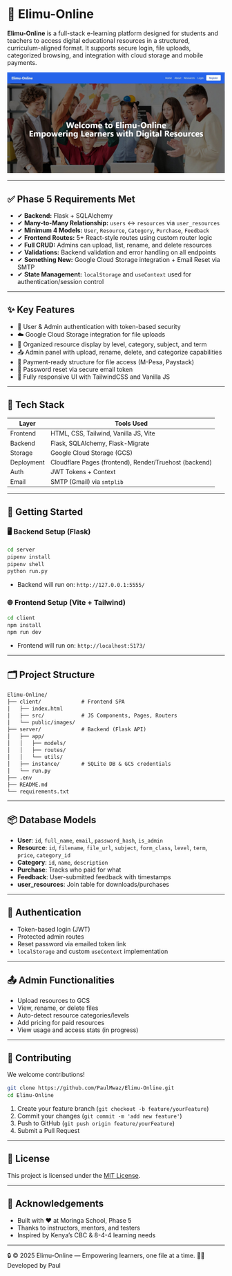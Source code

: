 # 📘 Elimu-Online

**Elimu-Online** is a full-stack e-learning platform designed for students and teachers to access digital educational resources in a structured, curriculum-aligned format. It supports secure login, file uploads, categorized browsing, and integration with cloud storage and mobile payments.

![Elimu-Online](./Elimu-Online.jpg)

---

## ✅ Phase 5 Requirements Met

- ✔ **Backend:** Flask + SQLAlchemy
- ✔ **Many-to-Many Relationship:** `users` ↔ `resources` via `user_resources`
- ✔ **Minimum 4 Models:** `User`, `Resource`, `Category`, `Purchase`, `Feedback`
- ✔ **Frontend Routes:** 5+ React-style routes using custom router logic
- ✔ **Full CRUD:** Admins can upload, list, rename, and delete resources
- ✔ **Validations:** Backend validation and error handling on all endpoints
- ✔ **Something New:** Google Cloud Storage integration + Email Reset via SMTP
- ✔ **State Management:** `localStorage` and `useContext` used for authentication/session control

---

## ✨ Key Features

- 🔐 User & Admin authentication with token-based security
- ☁️ Google Cloud Storage integration for file uploads
- 📂 Organized resource display by level, category, subject, and term
- 📤 Admin panel with upload, rename, delete, and categorize capabilities
- 🛒 Payment-ready structure for file access (M-Pesa, Paystack)
- 📧 Password reset via secure email token
- 📱 Fully responsive UI with TailwindCSS and Vanilla JS

---

## 🧰 Tech Stack

| Layer      | Tools Used                                             |
| ---------- | ------------------------------------------------------ |
| Frontend   | HTML, CSS, Tailwind, Vanilla JS, Vite                  |
| Backend    | Flask, SQLAlchemy, Flask-Migrate                       |
| Storage    | Google Cloud Storage (GCS)                             |
| Deployment | Cloudflare Pages (frontend), Render/Truehost (backend) |
| Auth       | JWT Tokens + Context                                   |
| Email      | SMTP (Gmail) via `smtplib`                             |

---

## 🚀 Getting Started

### 🖥️ Backend Setup (Flask)

```bash
cd server
pipenv install
pipenv shell
python run.py
```

- Backend will run on: `http://127.0.0.1:5555/`

### 🌐 Frontend Setup (Vite + Tailwind)

```bash
cd client
npm install
npm run dev
```

- Frontend will run on: `http://localhost:5173/`

---

## 🗂 Project Structure

```
Elimu-Online/
├── client/             # Frontend SPA
│   ├── index.html
│   ├── src/            # JS Components, Pages, Routers
│   └── public/images/
├── server/             # Backend (Flask API)
│   ├── app/
│   │   ├── models/
│   │   ├── routes/
│   │   └── utils/
│   ├── instance/       # SQLite DB & GCS credentials
│   └── run.py
├── .env
├── README.md
└── requirements.txt
```

---

## 📦 Database Models

- **User**: `id`, `full_name`, `email`, `password_hash`, `is_admin`
- **Resource**: `id`, `filename`, `file_url`, `subject`, `form_class`, `level`, `term`, `price`, `category_id`
- **Category**: `id`, `name`, `description`
- **Purchase**: Tracks who paid for what
- **Feedback**: User-submitted feedback with timestamps
- **user_resources**: Join table for downloads/purchases

---

## 🔐 Authentication

- Token-based login (JWT)
- Protected admin routes
- Reset password via emailed token link
- `localStorage` and custom `useContext` implementation

---

## 📤 Admin Functionalities

- Upload resources to GCS
- View, rename, or delete files
- Auto-detect resource categories/levels
- Add pricing for paid resources
- View usage and access stats (in progress)

---

## 🤝 Contributing

We welcome contributions!

```bash
git clone https://github.com/PaulMwaz/Elimu-Online.git
cd Elimu-Online
```

1. Create your feature branch (`git checkout -b feature/yourFeature`)
2. Commit your changes (`git commit -m 'add new feature'`)
3. Push to GitHub (`git push origin feature/yourFeature`)
4. Submit a Pull Request

---

## 📜 License

This project is licensed under the [MIT License](LICENSE).

---

## 🙏 Acknowledgements

- Built with ❤️ at Moringa School, Phase 5
- Thanks to instructors, mentors, and testers
- Inspired by Kenya’s CBC & 8-4-4 learning needs

---

🔒 © 2025 Elimu-Online — Empowering learners, one file at a time.
🧑‍💻 Developed by Paul
